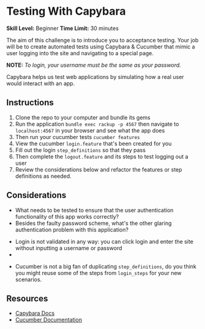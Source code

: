 # Testing With Capybara

__Skill Level:__ Beginner
__Time Limit:__ 30 minutes

The aim of this challenge is to introduce you to acceptance testing. Your job will be to create automated tests using Capybara & Cucumber that mimic a user logging into the site and navigating to a special page.

__NOTE:__ _To login, your username must be the same as your password._

Capybara helps us test web applications by simulating how a real user would interact with an app.

## Instructions
1. Clone the repo to your computer and bundle its gems
2. Run the application `bundle exec rackup -p 4567` then navigate to `localhost:4567` in your browser and see what the app does
3. Then run your cucumber tests `cucumber features`
4. View the cucumber `login.feature` that's been created for you
5. Fill out the login `step_definitions` so that they pass
6. Then complete the `logout.feature` and its steps to test logging out a user
7. Review the considerations below and refactor the features or step definitions as needed.

## Considerations
- What needs to be tested to ensure that the user authentication functionality of this app works correctly?
- Besides the faulty password scheme, what's the other glaring authentication problem with this application?
 * Login is not validated in any way: you can click login and enter the site without inputting a username or password
 *
- Cucumber is not a big fan of duplicating `step_definitions`, do you think you might reuse some of the steps from `login_steps` for your new scenarios.

## Resources
- [Capybara Docs](https://github.com/jnicklas/capybara)
- [Cucumber Documentation](http://cukes.info/)
